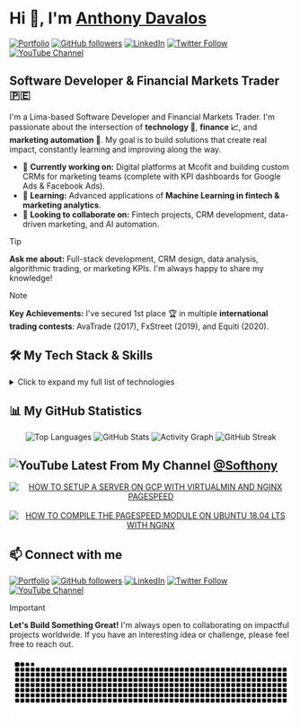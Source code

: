 # Hi 👋, I'm [Anthony Davalos](https://anthonydavalos.github.io/)

[![Portfolio](https://img.shields.io/badge/Portfolio-333333?style=flat&logo=briefcase&logoColor=white)](https://anthonydavalos.github.io/)
[![GitHub followers](https://img.shields.io/github/followers/anthonydavalos)](https://github.com/anthonydavalos?tab=repositories&sort=stargazers)
[![LinkedIn](https://img.shields.io/badge/LinkedIn-0077B5?style=flat&logo=linkedin&logoColor=white)](https://www.linkedin.com/in/anthonydavalos)
[![Twitter Follow](https://img.shields.io/twitter/follow/Softhony)](https://x.com/Softhony)
[![YouTube Channel](https://img.shields.io/youtube/channel/subscribers/UCbGwEUjdhRG7aHbsh1uEOqA)](https://www.youtube.com/channel/UCbGwEUjdhRG7aHbsh1uEOqA?sub_confirmation=1)

## Software Developer & Financial Markets Trader 🇵🇪

I'm a Lima-based Software Developer and Financial Markets Trader. I'm passionate about the intersection of **technology 🤖**, **finance 📈**, and **marketing automation 🎯**. My goal is to build solutions that create real impact, constantly learning and improving along the way.

- 🔭 **Currently working on:** Digital platforms at Mcofit and building custom CRMs for marketing teams (complete with KPI dashboards for Google Ads & Facebook Ads).
- 🌱 **Learning:** Advanced applications of **Machine Learning in fintech & marketing analytics**.
- 👯 **Looking to collaborate on:** Fintech projects, CRM development, data-driven marketing, and AI automation.

> [!TIP]
> **Ask me about:** Full-stack development, CRM design, data analysis, algorithmic trading, or marketing KPIs. I'm always happy to share my knowledge!

> [!NOTE]
> **Key Achievements:** I've secured 1st place 🏆 in multiple **international trading contests**: AvaTrade (2017), FxStreet (2019), and Equiti (2020).

## 🛠️ My Tech Stack & Skills

<details>
  <summary>Click to expand my full list of technologies</summary>
  <br>
  
  <table width="100%">
    <tr>
      <td align="center" width="20%">
        <strong>Cloud Platforms</strong><br><br>
        <img src="https://img.shields.io/badge/AWS-232F3E?style=flat&logo=amazonaws&logoColor=white" alt="AWS">
        <img src="https://img.shields.io/badge/Azure-0078D4?style=flat&logo=microsoft-azure&logoColor=white" alt="Azure">
        <img src="https://img.shields.io/badge/Google_Cloud-4285F4?style=flat&logo=googlecloud&logoColor=white" alt="Google Cloud">
        <img src="https://img.shields.io/badge/Firebase-FFCA28?style=flat&logo=firebase&logoColor=black" alt="Firebase">
      </td>
      <td align="center" width="20%">
        <strong>Programming</strong><br><br>
        <img src="https://img.shields.io/badge/Python-3776AB?style=flat&logo=python&logoColor=white" alt="Python">
        <img src="https://img.shields.io/badge/JavaScript-F7DF1E?style=flat&logo=javascript&logoColor=black" alt="JavaScript">
      </td>
      <td align="center" width="20%">
        <strong>Web & Frontend</strong><br><br>
        <img src="https://img.shields.io/badge/HTML5-E34F26?style=flat&logo=html5&logoColor=white" alt="HTML5">
        <img src="https://img.shields.io/badge/CSS3-1572B6?style=flat&logo=css3&logoColor=white" alt="CSS3">
        <img src="https://img.shields.io/badge/React-20232A?style=flat&logo=react&logoColor=61DAFB" alt="React">
        <img src="https://img.shields.io/badge/Flutter-02569B?style=flat&logo=flutter&logoColor=white" alt="Flutter">
      </td>
      <td align="center" width="20%">
        <strong>Backend & Databases</strong><br><br>
        <img src="https://img.shields.io/badge/MySQL-4479A1?style=flat&logo=mysql&logoColor=white" alt="MySQL">
        <img src="https://img.shields.io/badge/Nginx-009639?style=flat&logo=nginx&logoColor=white" alt="Nginx">
      </td>
      <td align="center" width="20%">
        <strong>Tools & Automation</strong><br><br>
        <img src="https://img.shields.io/badge/Git-F05032?style=flat&logo=git&logoColor=white" alt="Git">
        <img src="https://img.shields.io/badge/Zapier-FF4A00?style=flat&logo=zapier&logoColor=white" alt="Zapier">
      </td>
    </tr>
  </table>
</details>

## 📊 My GitHub Statistics

<div align="center">
  <picture>
    <source media="(prefers-color-scheme: dark)" srcset="https://github-readme-stats.vercel.app/api/top-langs?username=anthonydavalos&show_icons=true&layout=compact&theme=dracula" />
    <img src="https://github-readme-stats.vercel.app/api/top-langs?username=anthonydavalos&show_icons=true&layout=compact&theme=github-light" alt="Top Languages" />
  </picture>
  <picture>
    <source media="(prefers-color-scheme: dark)" srcset="https://github-readme-stats.vercel.app/api?username=anthonydavalos&show_icons=true&theme=dracula" />
    <img src="https://github-readme-stats.vercel.app/api?username=anthonydavalos&show_icons=true&theme=github-light" alt="GitHub Stats" />
  </picture>
  <picture>
    <source media="(prefers-color-scheme: dark)" srcset="https://github-readme-activity-graph.vercel.app/graph?username=anthonydavalos&theme=react-dark" />
    <img src="https://github-readme-activity-graph.vercel.app/graph?username=anthonydavalos&theme=github-light" alt="Activity Graph" />
  </picture>
  <picture>
    <source media="(prefers-color-scheme: dark)" srcset="https://streak-stats.demolab.com/?user=anthonydavalos&theme=tokyonight" />
    <img src="https://streak-stats.demolab.com/?user=anthonydavalos&theme=github-light" alt="GitHub Streak" />
  </picture>
</div>

## <img src="https://www.vectorlogo.zone/logos/youtube/youtube-icon.svg" alt="YouTube" width="32"/> Latest From My Channel [@Softhony](https://www.youtube.com/channel/UCbGwEUjdhRG7aHbsh1uEOqA?sub_confirmation=1)

<div align="center">
  <a href="https://www.youtube.com/watch?v=6k27RMwycIc"><picture>
  <source media="(prefers-color-scheme: dark)" srcset="https://ytcards.demolab.com/?id=6k27RMwycIc&title=HOW+TO+SETUP+A+SERVER+ON+GCP+WITH+VIRTUALMIN+AND+NGINX+PAGESPEED&lang=en&timestamp=1526615640&background_color=%230d1117&title_color=%23ffffff&stats_color=%23dedede&max_title_lines=2&width=250&border_radius=5&duration=4676">
  <img src="https://ytcards.demolab.com/?id=6k27RMwycIc&title=HOW+TO+SETUP+A+SERVER+ON+GCP+WITH+VIRTUALMIN+AND+NGINX+PAGESPEED&lang=en&timestamp=1526615640&background_color=%23ffffff&title_color=%2324292f&stats_color=%2357606a&max_title_lines=2&width=250&border_radius=5&duration=4676" alt="HOW TO SETUP A SERVER ON GCP WITH VIRTUALMIN AND NGINX PAGESPEED"></picture></a>
  &nbsp;
  <a href="https://www.youtube.com/watch?v=Tj61S_H3y4E"><picture>
  <source media="(prefers-color-scheme: dark)" srcset="https://ytcards.demolab.com/?id=Tj61S_H3y4E&title=HOW+TO+COMPILE+THE+PAGESPEED+MODULE+ON+UBUNTU+18.04+LTS+WITH+NGINX&lang=en&timestamp=1550721360&background_color=%230d1117&title_color=%23ffffff&stats_color=%23dedede&max_title_lines=2&width=250&border_radius=5&duration=5778">
  <img src="https://ytcards.demolab.com/?id=Tj61S_H3y4E&title=HOW+TO+COMPILE+THE+PAGESPEED+MODULE+ON+UBUNTU+18.04+LTS+WITH+NGINX&lang=en&timestamp=1550721360&background_color=%23ffffff&title_color=%2324292f&stats_color=%2357606a&max_title_lines=2&width=250&border_radius=5&duration=5778" alt="HOW TO COMPILE THE PAGESPEED MODULE ON UBUNTU 18.04 LTS WITH NGINX"></picture></a>
</div>

## 📫 Connect with me

[![Portfolio](https://img.shields.io/badge/Portfolio-333333?style=flat&logo=briefcase&logoColor=white)](https://anthonydavalos.github.io/)
[![GitHub followers](https://img.shields.io/github/followers/anthonydavalos)](https://github.com/anthonydavalos?tab=repositories&sort=stargazers)
[![LinkedIn](https://img.shields.io/badge/LinkedIn-0077B5?style=flat&logo=linkedin&logoColor=white)](https://www.linkedin.com/in/anthonydavalos)
[![Twitter Follow](https://img.shields.io/twitter/follow/Softhony)](https://x.com/Softhony)
[![YouTube Channel](https://img.shields.io/youtube/channel/subscribers/UCbGwEUjdhRG7aHbsh1uEOqA)](https://www.youtube.com/channel/UCbGwEUjdhRG7aHbsh1uEOqA?sub_confirmation=1)

> [!IMPORTANT]
> **Let's Build Something Great!**
> I'm always open to collaborating on impactful projects worldwide. If you have an interesting idea or challenge, please feel free to reach out.

<p align="center">
  <img src="https://raw.githubusercontent.com/anthonydavalos/anthonydavalos/output/github-contribution-grid-snake.svg" alt="Snake animation"/>
</p>

